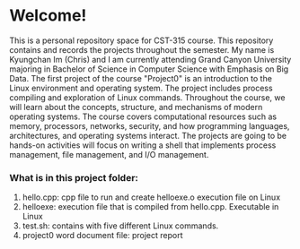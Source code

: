 # Welcome!

This is a personal repository space for CST-315 course. 
This repository contains and records the projects throughout the semester. 
My name is Kyungchan Im (Chris) and I am currently attending Grand Canyon University majoring in Bachelor of Science in Computer Science with Emphasis on Big Data. 
The first project of the course "Project0" is an introduction to the Linux environment and operating system. 
The project includes process compiling and exploration of Linux commands. 
Throughout the course, we will learn about the concepts, structure, and mechanisms of modern operating systems. 
The course covers computational resources such as memory, processors, networks, security, and how programming languages, architectures, 
and operating systems interact. 
The projects are going to be hands-on activities will focus on writing a shell that implements process management, file management, and I/O management.

### What is in this project folder:
1) hello.cpp: cpp file to run and create helloexe.o execution file on Linux
2) helloexe: execution file that is compiled from hello.cpp. Executable in Linux
3) test.sh: contains with five different Linux commands.
4) project0 word document file: project report
